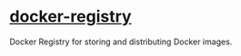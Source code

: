 # [docker-registry](https://hub.docker.com/_/registry)

Docker Registry for storing and distributing Docker images.
